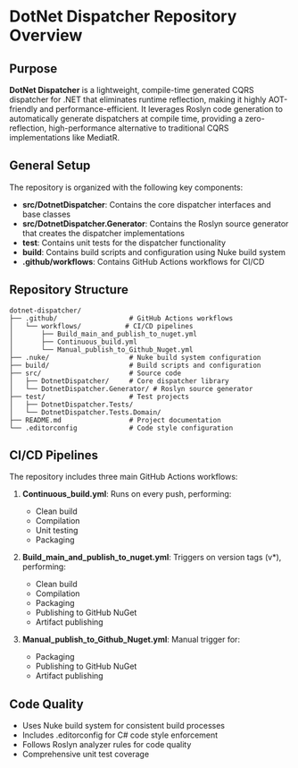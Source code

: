 

# DotNet Dispatcher Repository Overview

## Purpose
**DotNet Dispatcher** is a lightweight, compile-time generated CQRS dispatcher for .NET that eliminates runtime reflection, making it highly AOT-friendly and performance-efficient. It leverages Roslyn code generation to automatically generate dispatchers at compile time, providing a zero-reflection, high-performance alternative to traditional CQRS implementations like MediatR.

## General Setup
The repository is organized with the following key components:

- **src/DotnetDispatcher**: Contains the core dispatcher interfaces and base classes
- **src/DotnetDispatcher.Generator**: Contains the Roslyn source generator that creates the dispatcher implementations
- **test**: Contains unit tests for the dispatcher functionality
- **build**: Contains build scripts and configuration using Nuke build system
- **.github/workflows**: Contains GitHub Actions workflows for CI/CD

## Repository Structure
```
dotnet-dispatcher/
├── .github/                  # GitHub Actions workflows
│   └── workflows/           # CI/CD pipelines
│       ├── Build_main_and_publish_to_nuget.yml
│       ├── Continuous_build.yml
│       └── Manual_publish_to_Github_Nuget.yml
├── .nuke/                    # Nuke build system configuration
├── build/                    # Build scripts and configuration
├── src/                      # Source code
│   ├── DotnetDispatcher/     # Core dispatcher library
│   └── DotnetDispatcher.Generator/ # Roslyn source generator
├── test/                     # Test projects
│   ├── DotnetDispatcher.Tests/
│   └── DotnetDispatcher.Tests.Domain/
├── README.md                 # Project documentation
└── .editorconfig             # Code style configuration
```

## CI/CD Pipelines
The repository includes three main GitHub Actions workflows:

1. **Continuous_build.yml**: Runs on every push, performing:
   - Clean build
   - Compilation
   - Unit testing
   - Packaging

2. **Build_main_and_publish_to_nuget.yml**: Triggers on version tags (v*), performing:
   - Clean build
   - Compilation
   - Packaging
   - Publishing to GitHub NuGet
   - Artifact publishing

3. **Manual_publish_to_Github_Nuget.yml**: Manual trigger for:
   - Packaging
   - Publishing to GitHub NuGet
   - Artifact publishing

## Code Quality
- Uses Nuke build system for consistent build processes
- Includes .editorconfig for C# code style enforcement
- Follows Roslyn analyzer rules for code quality
- Comprehensive unit test coverage

